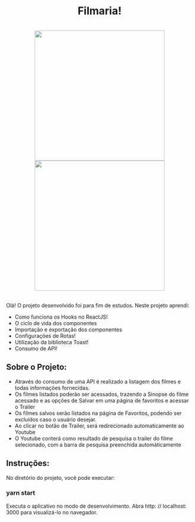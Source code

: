 
<div align="center">
  <h1>Filmaria!</h1> 
</div>
</br>
<div align="center">
  <img src="https://user-images.githubusercontent.com/62814299/146662485-9f48e037-9bd0-4ecf-856a-5325fa7ab2fb.png" width="350px"/>
  <img src="https://user-images.githubusercontent.com/62814299/146662484-d9a9282c-85e4-4c38-8b92-fe7e0e1a4f3d.png" width="350px"/>
</div>
</br>

Olá!
O projeto desenvolvido foi para fim de estudos. Neste projeto aprendi:
* Como funciona os Hooks no ReactJS!
* O ciclo de vida dos componentes
* Importação e exportação dos componentes
* Configurações de Rotas!
* Utilização da biblioteca Toast!
* Consumo de API!

## Sobre o Projeto:
* Através do consumo de uma API é realizado a listagem dos filmes e todas informações fornecidas.
* Os filmes listados poderão ser acessados, trazendo a Sinopse do filme acessado e as opções de Salvar em uma página de favoritos e acessar o Trailer
* Os filmes salvos serão listados na página de Favoritos, podendo ser excluídos caso o usuário desejar.
* Ao clicar no botão de Trailer, será redirecionado automaticamente ao Youtube
* O Youtube conterá como resultado de pesquisa o trailer do filme selecionado, com a barra de pesquisa preenchida automáticamente

## Instruções: 
No diretório do projeto, você pode executar:
### yarn start
Executa o aplicativo no modo de desenvolvimento.
Abra http: // localhost: 3000 para visualizá-lo no navegador.  



